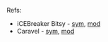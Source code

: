 Refs:

  - iCEBreaker Bitsy - [sym](https://github.com/esden/pretty-kicad-libs/blob/e9e58111c3828912bd3d135de3e19f19e482af38/pkl_module.kicad_sym), [mod](https://github.com/esden/pretty-kicad-libs/blob/d0569d86888380a2d195f614acf4048cd95a1eab/pkl_module.pretty/iCEBreaker_Bitsy_THT.kicad_mod)
  - Caravel - [sym](https://github.com/efabless/caravel_board/blob/84c2a618c3ccb63b4e827d80adff53c441349ad6/hardware/symbols/Caravel_board.kicad_sym), [mod](https://github.com/efabless/caravel_board/blob/7438c029bdf6ca67da4712ad6dada8f41413f208/hardware/footprints/Caravel_Board.pretty/Caravel_WCSP)